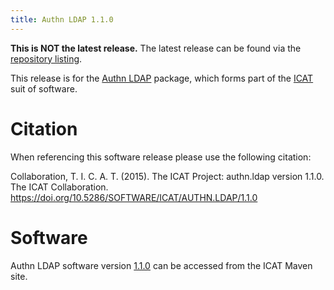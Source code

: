 ```yaml
---
title: Authn LDAP 1.1.0
---
```


**This is NOT the latest release.** The latest release can be found via the [repository listing](https://repo.icatproject.org/site/authn/ldap/).

This release is for the [Authn LDAP](/releases/packages/authn-ldap/authn-ldap/) package, which forms part of the [ICAT](/releases/) suit of software.

# Citation

When referencing this software release please use the following citation:

Collaboration, T. I. C. A. T. (2015). The ICAT Project: authn.ldap version 1.1.0. The ICAT Collaboration. https://doi.org/10.5286/SOFTWARE/ICAT/AUTHN.LDAP/1.1.0

# Software
Authn LDAP software version [1.1.0](https://repo.icatproject.org/site/authn/ldap/1.1.0/) can be accessed from the ICAT Maven site.

